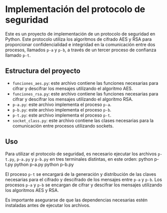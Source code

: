 # Implementación del protocolo de seguridad

Este es un proyecto de implementación de un protocolo de seguridad en Python. Este protocolo utiliza los algoritmos de cifrado AES y RSA para proporcionar confidencialidad e integridad en la comunicación entre dos procesos, llamados `p-a` y `p-b`, a través de un tercer proceso de confianza llamado `p-t`.

## Estructura del proyecto

- `funciones_aes.py`: este archivo contiene las funciones necesarias para cifrar y descifrar los mensajes utilizando el algoritmo AES.
- `funciones_rsa.py`: este archivo contiene las funciones necesarias para cifrar y descifrar los mensajes utilizando el algoritmo RSA.
- `p-a.py`: este archivo implementa el proceso `p-a`.
- `p-b.py`: este archivo implementa el proceso `p-b`.
- `p-t.py`: este archivo implementa el proceso `p-t`.
- `socket_class.py`: este archivo contiene las clases necesarias para la comunicación entre procesos utilizando sockets.

## Uso

Para utilizar el protocolo de seguridad, es necesario ejecutar los archivos `p-t.py`, `p-a.py` y `p-b.py` en tres terminales distintas, en este orden:
python p-t.py
python p-a.py
python p-b.py

El proceso `p-t` se encargará de la generación y distribución de las claves necesarias para el cifrado y descifrado de los mensajes entre `p-a` y `p-b`. Los procesos `p-a` y `p-b` se encargan de cifrar y descifrar los mensajes utilizando los algoritmos AES y RSA.

Es importante asegurarse de que las dependencias necesarias estén instaladas antes de ejecutar los archivos.
